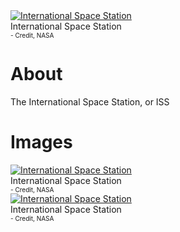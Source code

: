 <!-- TITLE: International Space Station -->
<!-- SUBTITLE: A quick summary of the International Space Station -->

<div class="header">
	<a target="_blank" href="/uploads/satellites/ISS/iss_main.jpg">
<img src="/uploads/satellites/ISS/iss_main.jpg" alt="International Space Station"/>
</a>
	<div class="hdesc">International Space Station<br><font size="1">- Credit, NASA</font></div>
</div>

# About
The International Space Station, or ISS

# Images

<link rel="stylesheet" href="/uploads/css/core.css">

<div class="gallery">
	<a target="_blank" href="/uploads/satellites/ISS/iss_full.jpg">
<img src="/uploads/satellites/ISS/iss_full.jpg" alt="International Space Station"/>
</a>
	<div class="desc">International Space Station<br><font size="1">- Credit, NASA</font></div>
</div>

<div class="gallery">
	<a target="_blank" href="/uploads/satellites/ISS/iss_top.jpg">
<img src="/uploads/satellites/ISS/iss_full.jpg" alt="International Space Station"/>
</a>
	<div class="desc">International Space Station<br><font size="1">- Credit, NASA</font></div>
</div>